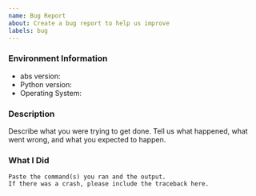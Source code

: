 ```yaml
---
name: Bug Report
about: Create a bug report to help us improve
labels: bug
---
```


<!-- Please search existing issues to avoid creating duplicates. -->

### Environment Information

-   abs version:
-   Python version:
-   Operating System:

### Description

Describe what you were trying to get done.
Tell us what happened, what went wrong, and what you expected to happen.

### What I Did

```
Paste the command(s) you ran and the output.
If there was a crash, please include the traceback here.
```
